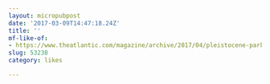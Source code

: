 ```yaml
---
layout: micropubpost
date: '2017-03-09T14:47:18.24Z'
title: ''
mf-like-of:
- https://www.theatlantic.com/magazine/archive/2017/04/pleistocene-park/517779/
slug: 53238
category: likes

---
```

